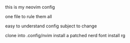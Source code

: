 this is my neovim config

one file to rule them all

easy to understand config subject to change

clone into .config/nvim
install a patched nerd font
install rg

